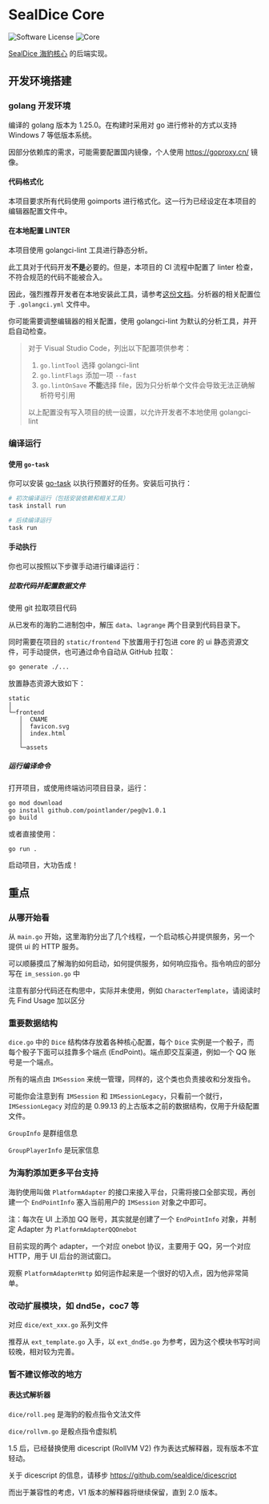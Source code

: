 # SealDice Core

![Software License](https://img.shields.io/badge/license-MIT-brightgreen.svg?style=flat-square)
![Core](https://img.shields.io/badge/SealDice-Core-blue)

[SealDice 海豹核心](https://github.com/sealdice/sealdice-core) 的后端实现。

## 开发环境搭建

### golang 开发环境

编译的 golang 版本为 1.25.0。在构建时采用对 go 进行修补的方式以支持 Windows 7 等低版本系统。

因部分依赖库的需求，可能需要配置国内镜像，个人使用 <https://goproxy.cn/> 镜像。

#### 代码格式化

本项目要求所有代码使用 goimports 进行格式化。这一行为已经设定在本项目的编辑器配置文件中。

#### 在本地配置 LINTER

本项目使用 golangci-lint 工具进行静态分析。

此工具对于代码开发**不是**必要的。但是，本项目的 CI 流程中配置了 linter 检查，不符合规范的代码不能被合入。

因此，强烈推荐开发者在本地安装此工具，请参考[这份文档](https://golangci-lint.run/welcome/install/#local-installation)。分析器的相关配置位于 `.golangci.yml` 文件中。

你可能需要调整编辑器的相关配置，使用 golangci-lint 为默认的分析工具，并开启自动检查。

> 对于 Visual Studio Code，列出以下配置项供参考：
>
> 1. `go.lintTool` 选择 golangci-lint
> 2. `go.lintFlags` 添加一项 `--fast`
> 3. `go.lintOnSave` **不能**选择 file，因为只分析单个文件会导致无法正确解析符号引用
>
> 以上配置没有写入项目的统一设置，以允许开发者不本地使用 golangci-lint

### 编译运行

#### 使用 `go-task`

你可以安装 [go-task](https://taskfile.dev/installation) 以执行预置好的任务。安装后可执行：

```bash
# 初次编译运行（包括安装依赖和相关工具）
task install run 

# 后续编译运行
task run
```

#### 手动执行

你也可以按照以下步骤手动进行编译运行：

##### 拉取代码并配置数据文件

使用 git 拉取项目代码

从已发布的海豹二进制包中，解压 `data`、`lagrange` 两个目录到代码目录下。

同时需要在项目的 `static/frontend` 下放置用于打包进 core 的 ui 静态资源文件，可手动提供，也可通过命令自动从 GitHub 拉取：

```bash
go generate ./...
```

放置静态资源大致如下：

```text
static
│
└─frontend
   │  CNAME
   │  favicon.svg
   │  index.html
   │
   └─assets
```

##### 运行编译命令

打开项目，或使用终端访问项目目录，运行：

```bash
go mod download
go install github.com/pointlander/peg@v1.0.1
go build
```

或者直接使用：

```shell
go run .
```

启动项目，大功告成！

## 重点

### 从哪开始看

从 `main.go` 开始，这里海豹分出了几个线程，一个启动核心并提供服务，另一个提供 ui 的 HTTP 服务。

可以顺藤摸瓜了解海豹如何启动，如何提供服务，如何响应指令。指令响应的部分写在 `im_session.go` 中

注意有部分代码还在构思中，实际并未使用，例如 `CharacterTemplate`，请阅读时先 Find Usage 加以区分

### 重要数据结构

`dice.go` 中的 `Dice` 结构体存放着各种核心配置，每个 `Dice` 实例是一个骰子，而每个骰子下面可以挂靠多个端点 (EndPoint)。端点即交互渠道，例如一个 QQ 账号是一个端点。

所有的端点由 `IMSession` 来统一管理，同样的，这个类也负责接收和分发指令。

可能你会注意到有 `IMSession` 和 `IMSessionLegacy`，只看前一个就行，`IMSessionLegacy` 对应的是 0.99.13 的上古版本之前的数据结构，仅用于升级配置文件。

`GroupInfo` 是群组信息

`GroupPlayerInfo` 是玩家信息

### 为海豹添加更多平台支持

海豹使用叫做 `PlatformAdapter` 的接口来接入平台，只需将接口全部实现，再创建一个 `EndPointInfo` 塞入当前用户的 `IMSession` 对象之中即可。

注：每次在 UI 上添加 QQ 账号，其实就是创建了一个 `EndPointInfo` 对象，并制定 Adapter 为 `PlatformAdapterQQOnebot`

目前实现的两个 adapter，一个对应 onebot 协议，主要用于 QQ，另一个对应 HTTP，用于 UI 后台的测试窗口。

观察 `PlatformAdapterHttp` 如何运作起来是一个很好的切入点，因为他非常简单。

### 改动扩展模块，如 dnd5e，coc7 等

对应 `dice/ext_xxx.go` 系列文件

推荐从 `ext_template.go` 入手，以 `ext_dnd5e.go` 为参考，因为这个模块书写时间较晚，相对较为完善。

### 暂不建议修改的地方

#### 表达式解析器

`dice/roll.peg` 是海豹的骰点指令文法文件

`dice/rollvm.go` 是骰点指令虚拟机

1.5 后，已经替换使用 dicescript (RollVM V2) 作为表达式解释器，现有版本不宜轻动。

关于 dicescript 的信息，请移步 <https://github.com/sealdice/dicescript>

而出于兼容性的考虑，V1 版本的解释器将继续保留，直到 2.0 版本。
